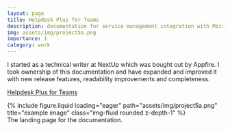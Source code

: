```yaml
---
layout: page
title: Helpdesk Plus for Teams
description: documentation for service management integration with Microsoft Teams
img: assets/img/project5a.png
importance: 1
category: work
---
```


I started as a technical writer at NextUp which was bought out by Appfire. I took ownership of this documentation and have expanded and improved it with new release features, readability improvements and completeness.

<a href="https://appfire.atlassian.net/wiki/spaces/JIFMT/overview">Helpdesk Plus for Teams</a>

<div class="row">
    <div class="col-sm mt-3 mt-md-0">
        {% include figure.liquid loading="eager" path="assets/img/project5a.png" title="example image" class="img-fluid rounded z-depth-1" %}
    </div>
</div>
<div class="caption">
    The landing page for the documentation.
</div>

